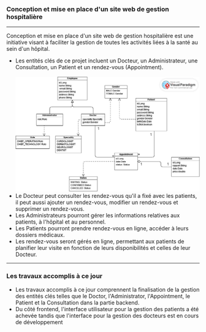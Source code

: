 <h3 >Conception et mise en place d'un site web de gestion hospitalière </h3>
<hr/>
<p>Conception et mise en place d'un site web de gestion hospitalière est une initiative visant à faciliter la gestion de toutes les activités liées à la santé au sein d'un hôpital. 
</p>
<ul>
<li>Les entités clés de ce projet incluent un Docteur, un Administrateur, une Consultation, un Patient et un rendez-vous (Appointment).</li>
<br>
<img src="src/main/resources/static/manageHospital.png" alt="entités"/>
<br>
<li>Le Docteur peut consulter les rendez-vous qu'il a fixé avec les patients, il peut aussi ajouter un rendez-vous, modifier un rendez-vous et supprimer un rendez-vous.</li>
<li>Les Administrateurs pourront gérer les informations relatives aux patients, à l'hôpital et au personnel.</li>
<li> Les Patients pourront prendre rendez-vous en ligne, accéder à leurs dossiers médicaux.</li>
<li>Les rendez-vous seront gérés en ligne, permettant aux patients de planifier leur visite en fonction de leurs disponibilités et celles de leur Docteur.</li>
</ul>
<hr/>
<h3>Les travaux accomplis à ce jour </h3>
<ul>
<li>Les travaux accomplis à ce jour comprennent la finalisation de la gestion des entités clés telles que le Doctor, l'Administrator, l'Appointment, le Patient et la Consultation dans la partie backend. </li>
<li>Du côté frontend, l'interface utilisateur pour la gestion des patients a été achevée tandis que l'interface pour la gestion des docteurs est en cours de développement</li>
</ul>
